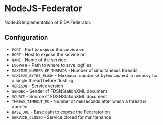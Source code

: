 # NodeJS-Federator
NodeJS Implementation of EIDA Federator.

## Configuration

* `PORT` - Port to expose the service on
* `HOST` - Host to expose the service on
* `NAME` - Name of the service
* `LOGPATH` - Path to where to save logfiles
* `MAXIMUM_NUMBER_OF_THREADS` - Number of simultaneous threads
* `MAXIMUM_BYTES_FLUSH` - Maximum number of bytes cached in memory for a single thread before flushing
* `VERISON` - Service version
* `SENDER` - Sender of FDSNStationXML document
* `SOURCE` - Source of FDSNStationXML document
* `THREAD_TIMEOUT_MS` - Number of miliseconds after which a thread is aborted
* `BASE_URL` - Base path to expose the Federator on
* `SERVICE_CLOSED` - Service closed for maintenance
